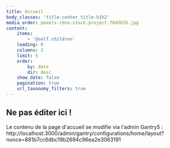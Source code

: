 ```yaml
---
title: Accueil
body_classes: 'title-center title-h1h2'
media_order: pexels-rdne-stock-project-7045635.jpg
content:
    items:
        - '@self.children'
    leading: 0
    columns: 2
    limit: 5
    order:
        by: date
        dir: desc
    show_date: false
    pagination: true
    url_taxonomy_filters: true
---
```


## Ne pas éditer ici !

Le contenu de la page d'accueil se modifie via l'admin Gantry5 : http://localhost:3000/admin/gantry/configurations/home/layout?nonce=881b7cc6dbc19b2694c96ea2e3063191